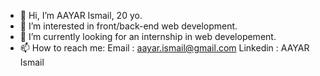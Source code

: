 - 👋 Hi, I’m AAYAR Ismail, 20 yo.
- 👀 I’m interested in front/back-end web development.
- 🌱 I’m currently looking for an internship in web developement.
- 📫 How to reach me:
       Email : aayar.ismail@gmail.com
       Linkedin : AAYAR Ismail
